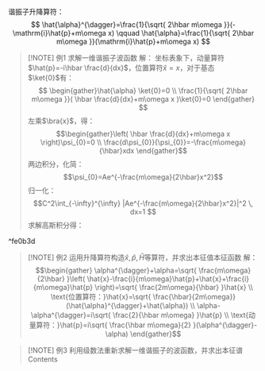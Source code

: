 谐振子升降算符：
$$
\hat{\alpha}^{\dagger}=\frac{1}{\sqrt{ 2\hbar m\omega }}(-\mathrm{i}\hat{p}+m\omega x)
\qquad
\hat{\alpha}=\frac{1}{\sqrt{ 2\hbar m\omega }}(\mathrm{i}\hat{p}+m\omega x)
$$



> [!NOTE] 例1 求解一维谐振子波函数
> 解：
> 坐标表象下，动量算符$\hat{p}=-i\hbar \frac{d}{dx}$，位置算符$\hat{x}=x$，对于基态$\ket{0}$有：
> $$
>\begin{gather}\hat{\alpha} \ket{0}=0  \\
\frac{1}{\sqrt{ 2\hbar m\omega }}( \hbar \frac{d}{dx}+m\omega x )\ket{0}=0  \end{gather}
> $$
> 左乘$\bra{x}$，得：$$\begin{gather}\left( \hbar \frac{d}{dx}+m\omega x \right)\psi_{0}=0 \\
\frac{d\psi_{0}}{\psi_{0}}=-\frac{m\omega}{\hbar}xdx \end{gather}$$
两边积分，化简：
$$\psi_{0}=Ae^{-\frac{m\omega}{2\hbar}x^2}$$
归一化：
$$C^2\int_{-\infty}^{\infty} |Ae^{-\frac{m\omega}{2\hbar}x^2}|^2 \, dx=1 $$
求解高斯积分得：

^fe0b3d



> [!NOTE] 例2 运用升降算符构造$\hat{x}, \hat{p}, \hat{H}$等算符，并求出本征值本征函数
> 解：
> $$\begin{gather}
 \alpha^{\dagger}+\alpha=\sqrt{ \frac{m\omega}{2\hbar} }\left( \hat{x}-\frac{i}{m\omega}\hat{p}+\hat{x}+\frac{i}{m\omega}\hat{p} \right)=\sqrt{ \frac{2m\omega}{\hbar} }\hat{x} \\
\text{位置算符：}\hat{x}=\sqrt{ \frac{\hbar}{2m\omega}}(\hat{\alpha}^{\dagger}+\hat{\alpha}) \\
\alpha-\alpha^{\dagger}=i\sqrt{ \frac{2}{\hbar m\omega} }\hat{p} \\
\text{动量算符：}\hat{p}=i\sqrt{ \frac{\hbar m\omega}{2} }(\alpha^{\dagger}-\alpha)
\end{gather}$$


> [!NOTE] 例3 利用级数法重新求解一维谐振子的波函数，并求出本征谱
> Contents

